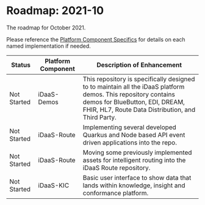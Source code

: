 # Roadmap: 2021-10
The roadmap for October 2021.

Please reference the [Platform Component Specifics](../Design/PlatformComponents.md) for details on each named implementation if needed.

| Status | Platform Component   | Description of Enhancement|
|---|---|---|
|Not Started| iDaaS-Demos| This repository is specifically designed to to maintain all the iDaaS platform demos. This repository contains demos for BlueButton, EDI, DREAM, FHIR, HL7, Route Data Distribution, and Third Party.|
|Not Started| iDaaS-Route| Implementing several developed Quarkus and Node based API event driven applications into the repo.|
|Not Started| iDaaS-Route| Moving some previously implemented assets for intelligent routing into the iDaaS Route repository. |
|Not Started| iDaaS-KIC| Basic user interface to show data that lands within knowledge, insight and conformance platform. |